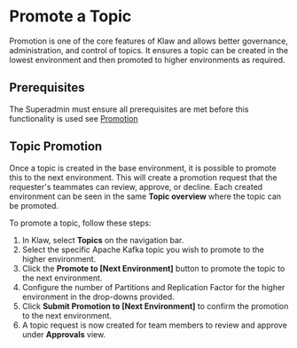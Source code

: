# Promote a Topic

Promotion is one of the core features of Klaw and allows better
governance, administration, and control of topics. It ensures a topic
can be created in the lowest environment and then promoted to higher
environments as required.

## Prerequisites

The Superadmin must ensure all prerequisites are met before this
functionality is used see
[Promotion](../../Concepts/promotion.md)

## Topic Promotion

Once a topic is created in the base environment, it is possible to
promote this to the next environment. This will create a promotion
request that the requester's teammates can review, approve, or decline.
Each created environment can be seen in the same **Topic overview**
where the topic can be promoted.

To promote a topic, follow these steps:

1. In Klaw, select **Topics** on the navigation bar.
2. Select the specific Apache Kafka topic you wish to promote to the higher
   environment.
3. Click the **Promote to \[Next Environment\]** button to promote the
   topic to the next environment.
4. Configure the number of Partitions and Replication Factor for the
   higher environment in the drop-downs provided.
5. Click **Submit Promotion to \[Next Environment\]** to confirm the
   promotion to the next environment.
6. A topic request is now created for team members to review and
   approve under **Approvals** view.
